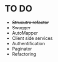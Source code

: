 # TO DO
* ~~Strucutre refactor~~
* ~~Swagger~~
* AutoMapper
* Client side services
* Authentification
* Paginator
* Refactoring
